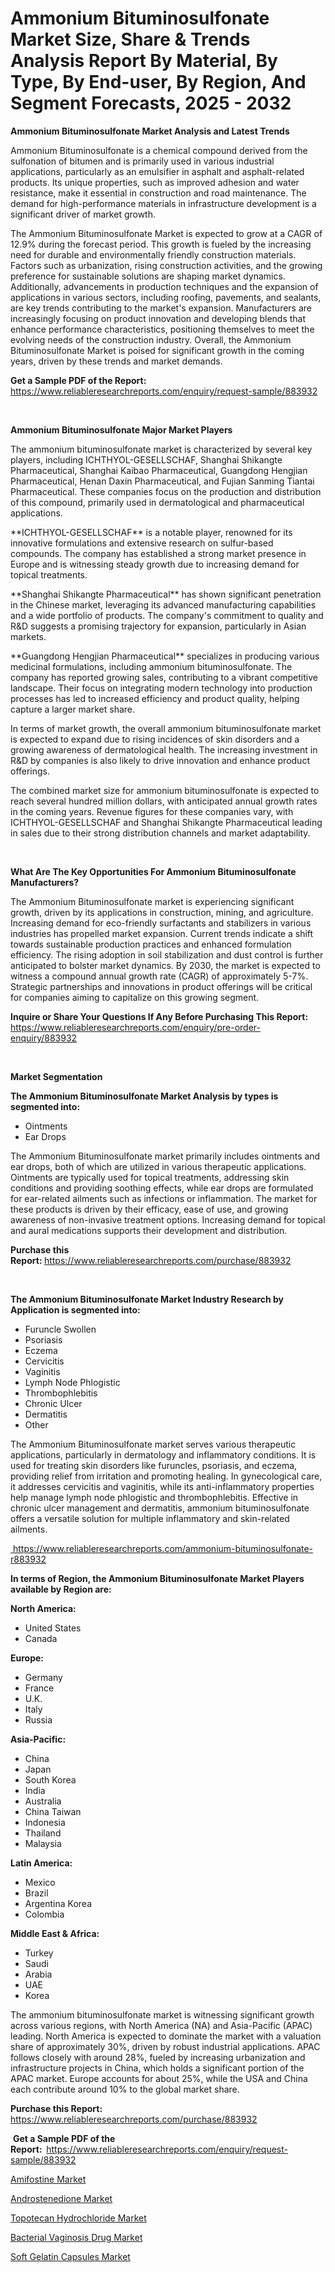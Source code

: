 <p><h1>Ammonium Bituminosulfonate Market Size, Share & Trends Analysis Report By Material, By Type, By End-user, By Region, And Segment Forecasts, 2025 - 2032</h1></p><p><strong>Ammonium Bituminosulfonate Market Analysis and Latest Trends</strong></p>
<p><p>Ammonium Bituminosulfonate is a chemical compound derived from the sulfonation of bitumen and is primarily used in various industrial applications, particularly as an emulsifier in asphalt and asphalt-related products. Its unique properties, such as improved adhesion and water resistance, make it essential in construction and road maintenance. The demand for high-performance materials in infrastructure development is a significant driver of market growth.</p><p>The Ammonium Bituminosulfonate Market is expected to grow at a CAGR of 12.9% during the forecast period. This growth is fueled by the increasing need for durable and environmentally friendly construction materials. Factors such as urbanization, rising construction activities, and the growing preference for sustainable solutions are shaping market dynamics. Additionally, advancements in production techniques and the expansion of applications in various sectors, including roofing, pavements, and sealants, are key trends contributing to the market's expansion. Manufacturers are increasingly focusing on product innovation and developing blends that enhance performance characteristics, positioning themselves to meet the evolving needs of the construction industry. Overall, the Ammonium Bituminosulfonate Market is poised for significant growth in the coming years, driven by these trends and market demands.</p></p>
<p><strong>Get a Sample PDF of the Report:&nbsp;</strong> <a href="https://www.reliableresearchreports.com/enquiry/request-sample/883932?utm_campaign=11&utm_medium=2&utm_source=Github&utm_content=ia&utm_term=08032025&utm_id=ammonium-bituminosulfonate">https://www.reliableresearchreports.com/enquiry/request-sample/883932</a></p>
<p>&nbsp;</p>
<p><strong>Ammonium Bituminosulfonate Major Market Players</strong></p>
<p><p>The ammonium bituminosulfonate market is characterized by several key players, including ICHTHYOL-GESELLSCHAF, Shanghai Shikangte Pharmaceutical, Shanghai Kaibao Pharmaceutical, Guangdong Hengjian Pharmaceutical, Henan Daxin Pharmaceutical, and Fujian Sanming Tiantai Pharmaceutical. These companies focus on the production and distribution of this compound, primarily used in dermatological and pharmaceutical applications.</p><p>**ICHTHYOL-GESELLSCHAF** is a notable player, renowned for its innovative formulations and extensive research on sulfur-based compounds. The company has established a strong market presence in Europe and is witnessing steady growth due to increasing demand for topical treatments.</p><p>**Shanghai Shikangte Pharmaceutical** has shown significant penetration in the Chinese market, leveraging its advanced manufacturing capabilities and a wide portfolio of products. The company's commitment to quality and R&D suggests a promising trajectory for expansion, particularly in Asian markets.</p><p>**Guangdong Hengjian Pharmaceutical** specializes in producing various medicinal formulations, including ammonium bituminosulfonate. The company has reported growing sales, contributing to a vibrant competitive landscape. Their focus on integrating modern technology into production processes has led to increased efficiency and product quality, helping capture a larger market share.</p><p>In terms of market growth, the overall ammonium bituminosulfonate market is expected to expand due to rising incidences of skin disorders and a growing awareness of dermatological health. The increasing investment in R&D by companies is also likely to drive innovation and enhance product offerings.</p><p>The combined market size for ammonium bituminosulfonate is expected to reach several hundred million dollars, with anticipated annual growth rates in the coming years. Revenue figures for these companies vary, with ICHTHYOL-GESELLSCHAF and Shanghai Shikangte Pharmaceutical leading in sales due to their strong distribution channels and market adaptability.</p></p>
<p>&nbsp;</p>
<p><strong>What Are The Key Opportunities For Ammonium Bituminosulfonate Manufacturers?</strong></p>
<p><p>The Ammonium Bituminosulfonate market is experiencing significant growth, driven by its applications in construction, mining, and agriculture. Increasing demand for eco-friendly surfactants and stabilizers in various industries has propelled market expansion. Current trends indicate a shift towards sustainable production practices and enhanced formulation efficiency. The rising adoption in soil stabilization and dust control is further anticipated to bolster market dynamics. By 2030, the market is expected to witness a compound annual growth rate (CAGR) of approximately 5-7%. Strategic partnerships and innovations in product offerings will be critical for companies aiming to capitalize on this growing segment.</p></p>
<p><strong>Inquire or Share Your Questions If Any Before Purchasing This Report:</strong> <a href="https://www.reliableresearchreports.com/enquiry/pre-order-enquiry/883932?utm_campaign=11&utm_medium=2&utm_source=Github&utm_content=ia&utm_term=08032025&utm_id=ammonium-bituminosulfonate">https://www.reliableresearchreports.com/enquiry/pre-order-enquiry/883932</a></p>
<p>&nbsp;</p>
<p><strong>Market Segmentation</strong></p>
<p><strong>The Ammonium Bituminosulfonate Market Analysis by types is segmented into:</strong></p>
<p><ul><li>Ointments</li><li>Ear Drops</li></ul></p>
<p><p>The Ammonium Bituminosulfonate market primarily includes ointments and ear drops, both of which are utilized in various therapeutic applications. Ointments are typically used for topical treatments, addressing skin conditions and providing soothing effects, while ear drops are formulated for ear-related ailments such as infections or inflammation. The market for these products is driven by their efficacy, ease of use, and growing awareness of non-invasive treatment options. Increasing demand for topical and aural medications supports their development and distribution.</p></p>
<p><strong>Purchase this Report:&nbsp;</strong><a href="https://www.reliableresearchreports.com/purchase/883932?utm_campaign=11&utm_medium=2&utm_source=Github&utm_content=ia&utm_term=08032025&utm_id=ammonium-bituminosulfonate">https://www.reliableresearchreports.com/purchase/883932</a></p>
<p>&nbsp;</p>
<p><strong>The Ammonium Bituminosulfonate Market Industry Research by Application is segmented into:</strong></p>
<p><ul><li>Furuncle Swollen</li><li>Psoriasis</li><li>Eczema</li><li>Cervicitis</li><li>Vaginitis</li><li>Lymph Node Phlogistic</li><li>Thrombophlebitis</li><li>Chronic Ulcer</li><li>Dermatitis</li><li>Other</li></ul></p>
<p><p>The Ammonium Bituminosulfonate market serves various therapeutic applications, particularly in dermatology and inflammatory conditions. It is used for treating skin disorders like furuncles, psoriasis, and eczema, providing relief from irritation and promoting healing. In gynecological care, it addresses cervicitis and vaginitis, while its anti-inflammatory properties help manage lymph node phlogistic and thrombophlebitis. Effective in chronic ulcer management and dermatitis, ammonium bituminosulfonate offers a versatile solution for multiple inflammatory and skin-related ailments.</p></p>
<p><a href="https://www.reliableresearchreports.com/ammonium-bituminosulfonate-r883932?utm_campaign=11&utm_medium=2&utm_source=Github&utm_content=ia&utm_term=08032025&utm_id=ammonium-bituminosulfonate">&nbsp;https://www.reliableresearchreports.com/ammonium-bituminosulfonate-r883932</a></p>
<p><strong>In terms of Region, the Ammonium Bituminosulfonate Market Players available by Region are:</strong></p>
<p>
    <p> <strong> North America: </strong>
        <ul>
            <li>United States</li>
            <li>Canada</li>
        </ul>
        </p> 
    <p> <strong> Europe: </strong>
        <ul>
            <li>Germany</li>
            <li>France</li>
            <li>U.K.</li>
            <li>Italy</li>
            <li>Russia</li>
        </ul>
        </p> 
    <p> <strong> Asia-Pacific: </strong>
        <ul>
            <li>China</li>
            <li>Japan</li>
            <li>South Korea</li>
            <li>India</li>
            <li>Australia</li>
            <li>China Taiwan</li>
            <li>Indonesia</li>
            <li>Thailand</li>
            <li>Malaysia</li>
        </ul>
        </p> 
    <p> <strong> Latin America: </strong>
        <ul>
            <li>Mexico</li>
            <li>Brazil</li>
            <li>Argentina Korea</li>
            <li>Colombia</li>
        </ul>
        </p> 
    <p> <strong> Middle East & Africa: </strong>
        <ul>
            <li>Turkey</li>
            <li>Saudi</li>
            <li>Arabia</li>
            <li>UAE</li>
            <li>Korea</li>
        </ul>
    </p>
    </p>
<p><p>The ammonium bituminosulfonate market is witnessing significant growth across various regions, with North America (NA) and Asia-Pacific (APAC) leading. North America is expected to dominate the market with a valuation share of approximately 30%, driven by robust industrial applications. APAC follows closely with around 28%, fueled by increasing urbanization and infrastructure projects in China, which holds a significant portion of the APAC market. Europe accounts for about 25%, while the USA and China each contribute around 10% to the global market share.</p></p>
<p><strong>Purchase this Report: </strong><a href="https://www.reliableresearchreports.com/purchase/883932?utm_campaign=11&utm_medium=2&utm_source=Github&utm_content=ia&utm_term=08032025&utm_id=ammonium-bituminosulfonate">https://www.reliableresearchreports.com/purchase/883932</a></p>
<p>&nbsp;<strong>Get a Sample PDF of the Report:&nbsp;&nbsp;</strong><a href="https://www.reliableresearchreports.com/enquiry/request-sample/883932?utm_campaign=11&utm_medium=2&utm_source=Github&utm_content=ia&utm_term=08032025&utm_id=ammonium-bituminosulfonate">https://www.reliableresearchreports.com/enquiry/request-sample/883932</a></p>
<p><strong></strong></p>
<p><p><a href="https://github.com/amoakuolaopa/Market-Research-Report-List-1/blob/main/amifostine-market.md?utm_campaign=11&utm_medium=2&utm_source=Github&utm_content=ia&utm_term=08032025&utm_id=ammonium-bituminosulfonate">Amifostine Market</a></p><p><a href="https://github.com/shirlantosx7/Market-Research-Report-List-1/blob/main/androstenedione-market.md?utm_campaign=11&utm_medium=2&utm_source=Github&utm_content=ia&utm_term=08032025&utm_id=ammonium-bituminosulfonate">Androstenedione Market</a></p><p><a href="https://github.com/lanuskarnajc/Market-Research-Report-List-1/blob/main/topotecan-hydrochloride-market.md?utm_campaign=11&utm_medium=2&utm_source=Github&utm_content=ia&utm_term=08032025&utm_id=ammonium-bituminosulfonate">Topotecan Hydrochloride Market</a></p><p><a href="https://github.com/ivvrgibi/Market-Research-Report-List-1/blob/main/bacterial-vaginosis-drug-market.md?utm_campaign=11&utm_medium=2&utm_source=Github&utm_content=ia&utm_term=08032025&utm_id=ammonium-bituminosulfonate">Bacterial Vaginosis Drug Market</a></p><p><a href="https://github.com/ziwersekos/Market-Research-Report-List-1/blob/main/soft-gelatin-capsules-market.md?utm_campaign=11&utm_medium=2&utm_source=Github&utm_content=ia&utm_term=08032025&utm_id=ammonium-bituminosulfonate">Soft Gelatin Capsules Market</a></p></p>